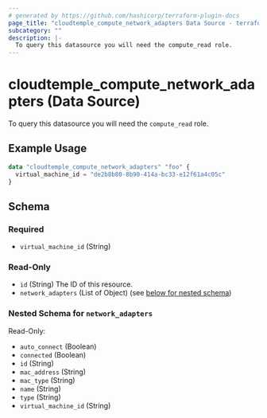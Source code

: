 ```yaml
---
# generated by https://github.com/hashicorp/terraform-plugin-docs
page_title: "cloudtemple_compute_network_adapters Data Source - terraform-provider-cloudtemple"
subcategory: ""
description: |-
  To query this datasource you will need the compute_read role.
---
```


# cloudtemple_compute_network_adapters (Data Source)

To query this datasource you will need the `compute_read` role.

## Example Usage

```terraform
data "cloudtemple_compute_network_adapters" "foo" {
  virtual_machine_id = "de2b8b80-8b90-414a-bc33-e12f61a4c05c"
}
```

<!-- schema generated by tfplugindocs -->
## Schema

### Required

- `virtual_machine_id` (String)

### Read-Only

- `id` (String) The ID of this resource.
- `network_adapters` (List of Object) (see [below for nested schema](#nestedatt--network_adapters))

<a id="nestedatt--network_adapters"></a>
### Nested Schema for `network_adapters`

Read-Only:

- `auto_connect` (Boolean)
- `connected` (Boolean)
- `id` (String)
- `mac_address` (String)
- `mac_type` (String)
- `name` (String)
- `type` (String)
- `virtual_machine_id` (String)


